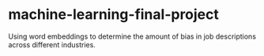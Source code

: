 # machine-learning-final-project
Using word embeddings to determine the amount of bias in job descriptions across different industries. 
